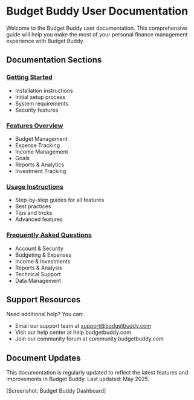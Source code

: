 # Budget Buddy User Documentation

Welcome to the Budget Buddy user documentation. This comprehensive guide will help you make the most of your personal finance management experience with Budget Buddy.

## Documentation Sections

### [Getting Started](getting-started.md)
- Installation instructions
- Initial setup process
- System requirements
- Security features

### [Features Overview](features-overview.md)
- Budget Management
- Expense Tracking
- Income Management
- Goals
- Reports & Analytics
- Investment Tracking

### [Usage Instructions](usage-instructions.md)
- Step-by-step guides for all features
- Best practices
- Tips and tricks
- Advanced features

### [Frequently Asked Questions](faq.md)
- Account & Security
- Budgeting & Expenses
- Income & Investments
- Reports & Analysis
- Technical Support
- Data Management

## Support Resources

Need additional help? You can:
- Email our support team at support@budgetbuddy.com
- Visit our help center at help.budgetbuddy.com
- Join our community forum at community.budgetbuddy.com

## Document Updates

This documentation is regularly updated to reflect the latest features and improvements in Budget Buddy. Last updated: May 2025.

[Screenshot: Budget Buddy Dashboard]